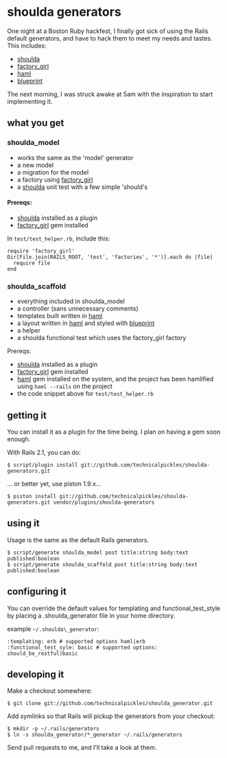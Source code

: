 # shoulda generators

One night at a Boston Ruby hackfest, I finally got sick of using the Rails default generators, and have to hack them to meet my needs and tastes. This includes:

 * [shoulda](http://thoughtbot.com/projects/shoulda)
 * [factory_girl](http://github.com/thoughtbot/factory_girl)
 * [haml](http://haml.hamptoncatlin.com/)
 * [blueprint](http://code.google.com/p/blueprintcss/)


The next morning, I was struck awake at 5am with the inspiration to start implementing it.

## what you get

### shoulda\_model

 * works the same as the 'model' generator
 * a new model
 * a migration for the model
 * a factory using [factory_girl](http://github.com/thoughtbot/factory_girl)
 * a [shoulda](http://thoughtbot.com/projects/shoulda) unit test with a few simple 'should's

#### Prereqs:

 * [shoulda](http://thoughtbot.com/projects/shoulda) installed as a plugin
 * [factory_girl](http://github.com/thoughtbot/factory_girl) gem installed

In `test/test_helper.rb`, include this:

    require 'factory_girl'
    Dir[File.join(RAILS_ROOT, 'test', 'factories', '*')].each do |file|
      require file
    end

### shoulda\_scaffold

 * everything included in shoulda_model
 * a controller (sans unnecessary comments)
 * templates built written in [haml](http://haml.hamptoncatlin.com/)
 * a layout written in [haml](http://haml.hamptoncatlin.com/) and styled with [blueprint](http://code.google.com/p/blueprintcss/)
 * a helper
 * a shoulda functional test which uses the factory_girl factory

Prereqs:

 * [shoulda](http://thoughtbot.com/projects/shoulda) installed as a plugin
 * [factory_girl](http://github.com/thoughtbot/factory_girl) gem installed
 * [haml](http://haml.hamptoncatlin.com/) gem installed on the system, and the project has been hamlified using  `haml --rails` on the project
 * the code snippet above for `test/test_helper.rb`

## getting it

You can install it as a plugin for the time being. I plan on having a gem soon enough.

With Rails 2.1, you can do:

    $ script/plugin install git://github.com/technicalpickles/shoulda-generators.git

... or better yet, use piston 1.9.x...

    $ piston install git://github.com/technicalpickles/shoulda-generators.git vendor/plugins/shoulda-generators

## using it

Usage is the same as the default Rails generators.

    $ script/generate shoulda_model post title:string body:text published:boolean 
    $ script/generate shoulda_scaffold post title:string body:text published:boolean 

## configuring it

You can override the default values for templating and functional\_test\_style by placing a .shoulda\_generator  file in your home directory.

example `~/.shoulda\_generator`:

    :templating: erb # supported options haml|erb
    :functional_test_syle: basic # supported options: should_be_restful|basic

## developing it

Make a checkout somewhere:

    $ git clone git://github.com/technicalpickles/shoulda_generator.git

Add symlinks so that Rails will pickup the generators from your checkout:

    $ mkdir -p ~/.rails/generators
    $ ln -s shoulda_generator/*_generator ~/.rails/generators

Send pull requests to me, and I'll take a look at them.
